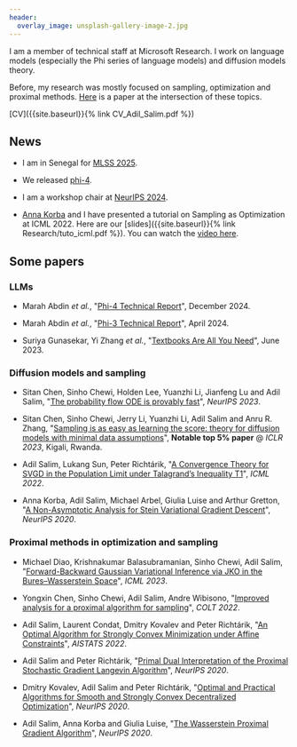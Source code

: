 ```yaml
---
header:
  overlay_image: unsplash-gallery-image-2.jpg
---
```


I am a member of technical staff at Microsoft Research. I work on language models (especially the Phi series of language models) and diffusion models theory. 

Before, my research was mostly focused on sampling, optimization and proximal methods. [Here](https://arxiv.org/abs/2304.05398.pdf) is a paper at the intersection of these topics. 

[CV]({{site.baseurl}}{% link CV_Adil_Salim.pdf %})

<!---

in the [Machine Learning Foundations group](https://www.microsoft.com/en-us/research/group/mlog/) at Microsoft Research (Redmond, USA). I currently study diffusion models and large language models.

Previously, I was a Google Research Fellow at the [Simons Institute](https://simons.berkeley.edu/programs/gmos2021), UC Berkeley, USA.

I did my Ph.D at Telecom Paris and Paris--Saclay University, France, under the supervision of [Pascal Bianchi](https://bianchi.wp.imt.fr/) and [Walid Hachem](http://www-syscom.univ-mlv.fr/~whachem/), where I studied optimization. Then, I did a postdoc at KAUST, Saudi Arabia, hosted by [Peter Richtárik](https://richtarik.org/), where I studied sampling (as optimization).  

I received the Masters degrees in 2015 from ENSAE Paris, where I studied statistics, and from Paris--Saclay University, where I studied probability theory. 

--->

## News

- I am in Senegal for [MLSS 2025](https://mlss-senegal.github.io/).

- We released [phi-4](https://arxiv.org/pdf/2412.08905).

- I am a workshop chair at [NeurIPS 2024](https://blog.neurips.cc/2024/08/02/announcing-the-neurips-2024-workshops/).

- [Anna Korba](https://akorba.github.io/) and I have presented a tutorial on Sampling as Optimization at ICML 2022. Here are our [slides]({{site.baseurl}}{% link Research/tuto_icml.pdf %}). You can watch the [video here](https://icml.cc/virtual/2022/tutorial/18437).

## Some papers

### LLMs

- Marah Abdin *et al.*, "[Phi-4 Technical Report](https://arxiv.org/pdf/2412.08905)", December 2024.

- Marah Abdin *et al.*, "[Phi-3 Technical Report](https://arxiv.org/pdf/2404.14219)", April 2024.

- Suriya Gunasekar, Yi Zhang *et al.*, "[Textbooks Are All You Need](https://arxiv.org/pdf/2306.11644.pdf)", June 2023.

### Diffusion models and sampling

- Sitan Chen, Sinho Chewi, Holden Lee, Yuanzhi Li, Jianfeng Lu and Adil Salim, "[The probability flow ODE is provably fast](https://arxiv.org/pdf/2305.11798.pdf)", _NeurIPS 2023_.


- Sitan Chen, Sinho Chewi, Jerry Li, Yuanzhi Li, Adil Salim and Anru R. Zhang, "[Sampling is as easy as learning the score: theory for
diffusion models with minimal data assumptions](https://arxiv.org/pdf/2209.11215.pdf)", **Notable top 5% paper** @ _ICLR 2023_, Kigali, Rwanda.

- Adil Salim, Lukang Sun, Peter Richtárik, "[A Convergence Theory for SVGD in the Population Limit under Talagrand’s Inequality T1](https://arxiv.org/pdf/2106.03076.pdf)", _ICML 2022_.


- Anna Korba, Adil Salim, Michael Arbel, Giulia Luise and Arthur Gretton, "[A Non-Asymptotic Analysis for Stein Variational Gradient Descent](https://arxiv.org/abs/2006.09797)", _NeurIPS 2020_. 

### Proximal methods in optimization and sampling

- Michael Diao, Krishnakumar Balasubramanian, Sinho Chewi, Adil Salim, "[Forward-Backward Gaussian Variational Inference
via JKO in the Bures–Wasserstein Space](https://arxiv.org/abs/2304.05398.pdf)", _ICML 2023_.


- Yongxin Chen, Sinho Chewi, Adil Salim, Andre Wibisono, "[Improved analysis for a proximal algorithm for sampling](https://arxiv.org/abs/2202.06386.pdf)", _COLT 2022_.


- Adil Salim, Laurent Condat, Dmitry Kovalev and Peter Richtárik, "[An Optimal Algorithm for Strongly Convex Minimization under Affine Constraints](https://arxiv.org/abs/2102.11079)", _AISTATS 2022_.


- Adil Salim and Peter Richtárik, "[Primal Dual Interpretation of the Proximal Stochastic Gradient Langevin Algorithm](https://arxiv.org/abs/2006.09270)", _NeurIPS 2020_.



- Dmitry Kovalev, Adil Salim and Peter Richtárik, "[Optimal and Practical Algorithms for Smooth and Strongly Convex Decentralized Optimization](https://arxiv.org/abs/2006.11773)", _NeurIPS 2020_.


- Adil Salim, Anna Korba and Giulia Luise, "[The Wasserstein Proximal Gradient Algorithm](https://arxiv.org/abs/2002.03035)", _NeurIPS 2020_. 





<!---

### [Sampling and optimal transport](http://www2.stat.duke.edu/~sayan/ambrosio.pdf)

- Sitan Chen, Sinho Chewi, Jerry Li, Yuanzhi Li, Adil Salim and Anru R. Zhang, "[Sampling is as easy as learning the score: theory for
diffusion models with minimal data assumptions]({{site.baseurl}}{% link Research/score22.pdf %})", **Notable top 5% paper** @ _ICLR 2023_.

- Yongxin Chen, Sinho Chewi, Adil Salim, Andre Wibisono, "[Improved analysis for a proximal algorithm for sampling](https://arxiv.org/abs/2202.06386.pdf)", _COLT 2022_.

- Adil Salim, Lukang Sun, Peter Richtárik, "[A Convergence Theory for SVGD in the Population Limit under Talagrand’s Inequality T1](https://arxiv.org/pdf/2106.03076.pdf)", _ICML 2022_.


- Anna Korba, Adil Salim, Michael Arbel, Giulia Luise and Arthur Gretton, "[A Non-Asymptotic Analysis for Stein Variational Gradient Descent](https://arxiv.org/abs/2006.09797)", _NeurIPS 2020_. 

- Adil Salim and Peter Richtárik, "[Primal Dual Interpretation of the Proximal Stochastic Gradient Langevin Algorithm](https://arxiv.org/abs/2006.09270)", _NeurIPS 2020_. 

- Adil Salim, Anna Korba and Giulia Luise, "[The Wasserstein Proximal Gradient Algorithm](https://arxiv.org/abs/2002.03035)", _NeurIPS 2020_. 

- Adil Salim, Dmitry Kovalev and Peter Richtárik, "[Stochastic Proximal Langevin Algorithm: Potential Splitting and Nonasymptotic Rates]({{site.baseurl}}{% link Research/langevin19.pdf %})", **Spotlight** @ _NeurIPS 2019_, Vancouver, Canada.

- Michael Arbel, Anna Korba, Adil Salim and Arthur Gretton, "[Maximum Mean Discrepancy Gradient Flow](https://arxiv.org/abs/1906.04370)", _NeurIPS 2019_, Vancouver, Canada.


### [Optimization and monotone operators](https://www.sciencedirect.com/bookseries/north-holland-mathematics-studies/vol/5)



- Michael Diao, Krishnakumar Balasubramanian, Sinho Chewi, Adil Salim, "[Forward-Backward Gaussian Variational Inference
via JKO in the Bures–Wasserstein Space](https://arxiv.org/abs/2304.05398.pdf)", _ICML 2023_.

- Sinho Chewi, Sébastien Bubeck and Adil Salim, "[On the complexity of finding stationary points of smooth functions in one dimension](https://arxiv.org/pdf/2209.07513.pdf)", **Best student paper award** @ _ALT 2023_. 

- Adil Salim, Laurent Condat, Dmitry Kovalev and Peter Richtárik, "[An Optimal Algorithm for Strongly Convex Minimization under Affine Constraints](https://arxiv.org/abs/2102.11079)", _AISTATS 2022_.


- Dmitry Kovalev, Adil Salim and Peter Richtárik, "[Optimal and Practical Algorithms for Smooth and Strongly Convex Decentralized Optimization](https://arxiv.org/abs/2006.11773)", _NeurIPS 2020_.


- Adil Salim, [A Strong Law of Large Numbers for Random Monotone Operators](https://arxiv.org/abs/1910.04405), October 2019. 

- Pascal Bianchi, Walid Hachem and Adil Salim, [A Fully Stochastic Primal-Dual Algorithm]({{site.baseurl}}{% link Research/pridu19.pdf %}), _Optimization Letters_, June 2020. 

- Pascal Bianchi, Walid Hachem, and Adil Salim, [Constant Step Stochastic Approximations Involving Differential Inclusions: Stability, Long-Run Convergence and Applications]({{site.baseurl}}{% link Research/revised_arxiv_dicst.pdf %}), _Stochastics_, May 2018. 

- Adil Salim, Pascal Bianchi, and Walid Hachem, [Snake: a Stochastic Proximal Gradient Algorithm for Regularized Problems over Large Graphs]({{site.baseurl}}{% link Research/snake18.pdf %}), _Transaction on Automatic Control_, March 2018.

- Pascal Bianchi, Walid Hachem, and Adil Salim, [A constant step Forward-Backward algorithm involving random maximal monotone operators]({{site.baseurl}}{% link Research/joca1813_revised.pdf %}), _Journal of Convex Analysis_, March 2018.

--->
